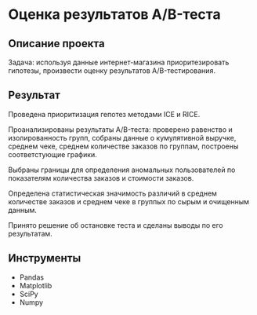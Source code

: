 # Оценка результатов A/B-теста

## Описание проекта

Задача: используя данные интернет-магазина приоритезировать гипотезы, произвести оценку результатов A/B-тестирования.  

## Результат
Проведена приоритизация гепотез методами ICE и RICE.  

Проанализированы результаты A/B-теста: проверено равенство и изолированность групп, собраны данные о кумулятивной выручке, среднем чеке, среднем количестве заказов по группам, построены соответстующие графики.  

Выбраны границы для определения аномальных пользователей по показателям количества заказов и стоимости заказов.  

Определена статистическая значимость различий в среднем количестве заказов и среднем чеке в группых по сырым и очищенным данным.

Принято решение об остановке теста и сделаны выводы по его результатам.

## Инструменты
- Pandas
- Matplotlib
- SciPy
- Numpy
